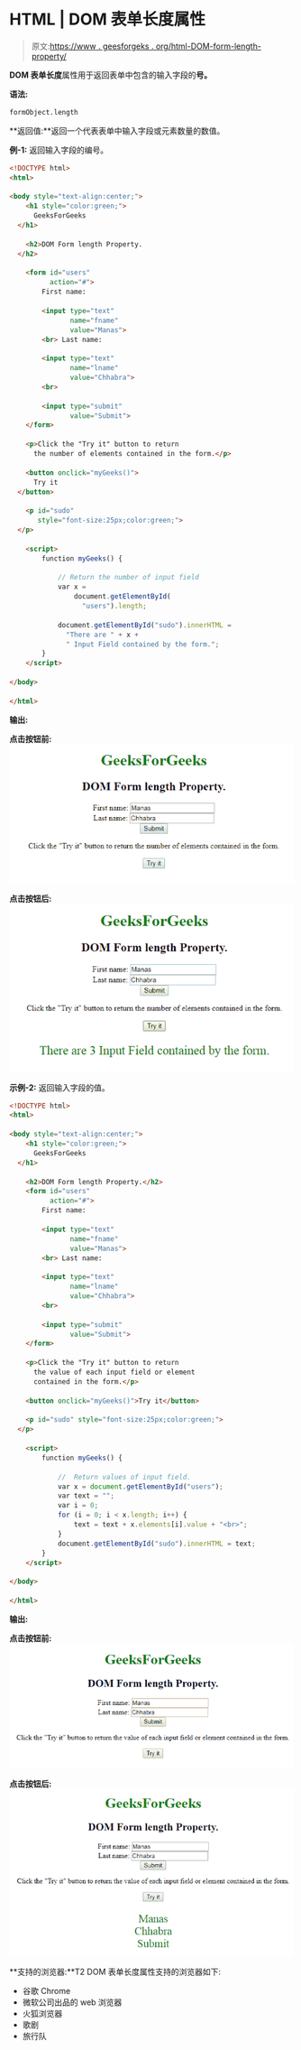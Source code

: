 # HTML | DOM 表单长度属性

> 原文:[https://www . geesforgeks . org/html-DOM-form-length-property/](https://www.geeksforgeeks.org/html-dom-form-length-property/)

**DOM 表单长度**属性用于返回表单中包含的输入字段的**号。**

**语法:**

```html
formObject.length
```

**返回值:**返回一个代表表单中输入字段或元素数量的数值。

**例-1:** 返回输入字段的编号。

```html
<!DOCTYPE html>
<html>

<body style="text-align:center;">
    <h1 style="color:green;">
      GeeksForGeeks
  </h1>

    <h2>DOM Form length Property.
  </h2>

    <form id="users" 
          action="#">
        First name:

        <input type="text" 
               name="fname"
               value="Manas">
        <br> Last name:

        <input type="text"
               name="lname" 
               value="Chhabra">
        <br>

        <input type="submit" 
               value="Submit">
    </form>

    <p>Click the "Try it" button to return 
      the number of elements contained in the form.</p>

    <button onclick="myGeeks()">
      Try it
  </button>

    <p id="sudo" 
       style="font-size:25px;color:green;">
  </p>

    <script>
        function myGeeks() {

            // Return the number of input field
            var x =
                document.getElementById(
                  "users").length;

            document.getElementById("sudo").innerHTML = 
              "There are " + x + 
              " Input Field contained by the form.";
        }
    </script>

</body>

</html>
```

**输出:**

**点击按钮前:**
![](img/7bd26c21a2216b17b69de041c26c5617.png)

**点击按钮后:**
![](img/2867b238252da1af5e0b4d3d187e9bc8.png)

**示例-2:** 返回输入字段的值。

```html
<!DOCTYPE html>
<html>

<body style="text-align:center;">
    <h1 style="color:green;">
      GeeksForGeeks
  </h1>

    <h2>DOM Form length Property.</h2>
    <form id="users" 
          action="#">
        First name:

        <input type="text" 
               name="fname" 
               value="Manas">
        <br> Last name:

        <input type="text"
               name="lname" 
               value="Chhabra">
        <br>

        <input type="submit"
               value="Submit">
    </form>

    <p>Click the "Try it" button to return
      the value of each input field or element 
      contained in the form.</p>

    <button onclick="myGeeks()">Try it</button>

    <p id="sudo" style="font-size:25px;color:green;">
  </p>

    <script>
        function myGeeks() {

            //  Return values of input field.
            var x = document.getElementById("users");
            var text = "";
            var i = 0;
            for (i = 0; i < x.length; i++) {
                text = text + x.elements[i].value + "<br>";
            }
            document.getElementById("sudo").innerHTML = text;
        }
    </script>

</body>

</html>
```

**输出:**

**点击按钮前:**
![](img/411132faeb33d79e2f987e00296d9966.png)

**点击按钮后:**
![](img/413efb7102252160b7d4a2a7bf831d32.png)

**支持的浏览器:**T2 DOM 表单长度属性支持的浏览器如下:

*   谷歌 Chrome
*   微软公司出品的 web 浏览器
*   火狐浏览器
*   歌剧
*   旅行队